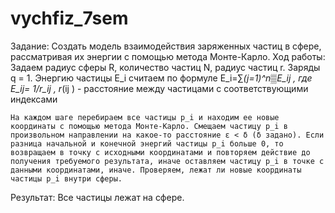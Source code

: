 # vychfiz_7sem
Задание:
Создать модель взаимодействия заряженных частиц в сфере, рассматривая их энергии с помощью метода Монте-Карло.
Ход работы:
	Задаем радиус сферы R, количество частиц N, радиус частиц r. Заряды q = 1.
	 Энергию частицы E_i считаем по формуле E_i=∑_(j=1)^n▒E_ij , где E_ij=  1/r_ij  , 
r_(ij ) - расстояние между частицами c соответствующими индексами

	На каждом шаге перебираем все частицы p_i и находим ее новые координаты с помощью метода Монте-Карло. Смещаем частицу p_i в произвольном направлении на какое-то расстояние ε < δ (δ задано). Если разница начальной и конечной энергий частицы p_i больше 0, то возвращаем в точку с исходными координатами и повторяем действие до получения требуемого результата, иначе оставляем частицу p_i в точке с данными координатами, иначе. Проверяем, лежат ли новые координаты частицы p_i внутри сферы.
Результат: 
Все частицы лежат на сфере.
